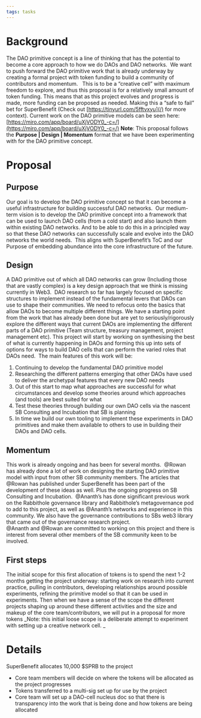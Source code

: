```yaml
---
tags: tasks
---
```


# Background
The DAO primitive concept is a line of thinking that has the potential to become a core approach to how we do DAOs and DAO networks. 
We want to push forward the DAO primitive work that is already underway by creating a formal project with token funding to build a community of contributors and momentum.  
This is to be a “creative cell” with maximum freedom to explore, and thus this proposal is for a relatively small amount of token funding. This means that as this project evolves and progress is made, more funding can be proposed as needed. Making this a “safe to fail” bet for SuperBenefit (Check out [https://tinyurl.com/5fftvxyu](/) for more context). 
Current work on the DAO primitive models can be seen here:
[https://miro.com/app/board/uXjVODY0_-c=/](https://miro.com/app/board/uXjVODY0_-c=/)
**Note**: This proposal follows the **Purpose | Design | Momentum** format that we have been experimenting with for the DAO primitive concept. 
# Proposal
## Purpose
Our goal is to develop the DAO primitive concept so that it can become a useful infrastructure for building successful DAO networks. 
Our medium-term vision is to develop the DAO primitive concept into a framework that can be used to launch DAO cells (from a cold start) and also launch them within existing DAO networks. And to be able to do this in a principled way so that these DAO networks can successfully scale and evolve into the DAO networks the world needs. 
This aligns with SuperBenefit’s ToC and our Purpose of embedding abundance into the core infrastructure of the future. 
## Design
A DAO primitive out of which all DAO networks can grow (Including those that are vastly complex) is a key design approach that we think is missing currently in Web3. 
DAO research so far has largely focused on specific structures to implement instead of the fundamental levers that DAOs can use to shape their communities. We need to refocus onto the basics that allow DAOs to become multiple different things.
We have a starting point from the work that has already been done but are yet to seriously/rigorously explore the different ways that current DAOs are implementing the different parts of a DAO primitive (Team structure, treasury management, project management etc). This project will start by working on synthesising the best of what is currently happening in DAOs and forming this up into sets of options for ways to build DAO cells that can perform the varied roles that DAOs need. 
The main features of this work will be:
1. Continuing to develop the fundamental DAO primitive model
2. Researching the different patterns emerging that other DAOs have used to deliver the archetypal features that every new DAO needs
3. Out of this start to map what approaches are successful for what circumstances and develop some theories around which approaches (and tools) are best suited for what
4. Test these theories through building our own DAO cells via the nascent SB Consulting and Incubation that SB is planning
5. In time we build our own tooling to implement these experiments in DAO primitives and make them available to others to use in building their DAOs and DAO cells.  

## Momentum
This work is already ongoing and has been for several months. 
@Rowan has already done a lot of work on designing the starting DAO primitive model with input from other SB community members. The articles that @Rowan has published under SuperBenefit has been part of the development of these ideas as well. Plus the ongoing progress on SB Consulting and Incubation. 
@Ananth’s has done significant previous work on the Rabbithole governance library and Rabbithole’s metagovernance pod to add to this project, as well as @Ananth’s networks and experience in this community. We also have the governance contributions to SBs web3 library that came out of the governance research project.  
@Ananth and @Rowan are committed to working on this project and there is interest from several other members of the SB community keen to be involved. 
## First steps 
The initial scope for this first allocation of tokens is to spend the next 1-2 months getting the project underway: starting work on research into current practice, pulling in contributors, developing relationships around possible experiments, refining the primitive model so that it can be used in experiments. 
Then when we have a sense of the scope the different projects shaping up around these different activities and the size and makeup of the core team/contributors, we will put in a proposal for more tokens
_Note: this initial loose scope is a deliberate attempt to experiment with setting up a creative network cell. _
# Details
SuperBenefit allocates 10,000 $SPRB to the project
- Core team members will decide on where the tokens will be allocated as the project progresses
- Tokens transferred to a multi-sig set up for use by the project 
- Core team will set up a DAO-cell nucleus doc so that there is transparency into the work that is being done and how tokens are being allocated
